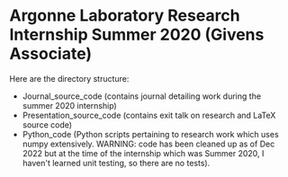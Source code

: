 # Argonne Laboratory Research Internship Summer 2020 (Givens Associate)

Here are the directory structure:

* Journal_source_code (contains journal detailing work during the summer 2020 internship)
* Presentation_source_code (contains exit talk on research and LaTeX source code)
* Python_code (Python scripts pertaining to research work which uses numpy extensively. WARNING: code has been cleaned up as of Dec 2022 but at the time of the internship which was Summer 2020, I haven't learned unit testing, so there are no tests).
